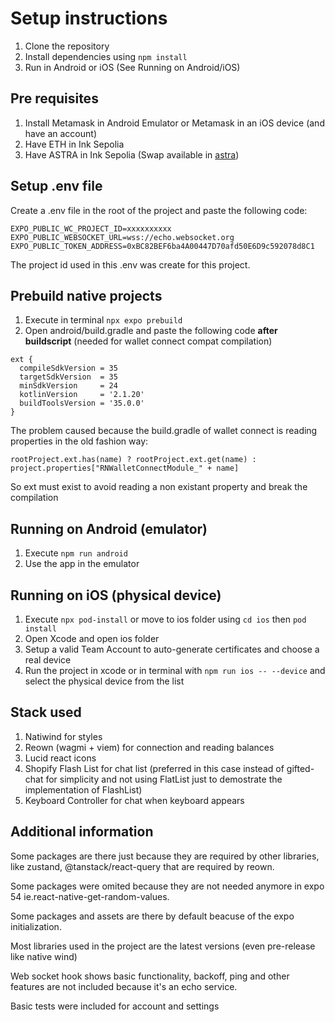 # Setup instructions

1. Clone the repository
2. Install dependencies using `npm install`
3. Run in Android or iOS (See Running on Android/iOS)

## Pre requisites

1. Install Metamask in Android Emulator or Metamask in an iOS device (and have
   an account)
2. Have ETH in Ink Sepolia
3. Have ASTRA in Ink Sepolia (Swap available in [astra](https://astraswap.io/))

## Setup .env file

Create a .env file in the root of the project and paste the following code:

```
EXPO_PUBLIC_WC_PROJECT_ID=xxxxxxxxxx
EXPO_PUBLIC_WEBSOCKET_URL=wss://echo.websocket.org
EXPO_PUBLIC_TOKEN_ADDRESS=0xBC82BEF6ba4A00447D70afd50E6D9c592078d8C1
```

The project id used in this .env was create for this project.

## Prebuild native projects

1. Execute in terminal `npx expo prebuild`
2. Open android/build.gradle and paste the following code **after buildscript**
   (needed for wallet connect compat compilation)

```
ext {
  compileSdkVersion = 35
  targetSdkVersion  = 35
  minSdkVersion     = 24
  kotlinVersion     = '2.1.20'
  buildToolsVersion = '35.0.0'
}
```

The problem caused because the build.gradle of wallet connect is reading
properties in the old fashion way:

`rootProject.ext.has(name) ? rootProject.ext.get(name) : project.properties["RNWalletConnectModule_" + name]`

So ext must exist to avoid reading a non existant property and break the
compilation

## Running on Android (emulator)

1. Execute `npm run android`
2. Use the app in the emulator

## Running on iOS (physical device)

1. Execute `npx pod-install` or move to ios folder using `cd ios` then
   `pod install`
2. Open Xcode and open ios folder
3. Setup a valid Team Account to auto-generate certificates and choose a real
   device
4. Run the project in xcode or in terminal with `npm run ios -- --device` and
   select the physical device from the list

## Stack used

1. Natiwind for styles
2. Reown (wagmi + viem) for connection and reading balances
3. Lucid react icons
4. Shopify Flash List for chat list (preferred in this case instead of
   gifted-chat for simplicity and not using FlatList just to demostrate the
   implementation of FlashList)
5. Keyboard Controller for chat when keyboard appears

## Additional information

Some packages are there just because they are required by other libraries, like
zustand, @tanstack/react-query that are required by reown.

Some packages were omited because they are not needed anymore in expo 54
ie.react-native-get-random-values.

Some packages and assets are there by default beacuse of the expo
initialization.

Most libraries used in the project are the latest versions (even pre-release
like native wind)

Web socket hook shows basic functionality, backoff, ping and other features are
not included because it's an echo service.

Basic tests were included for account and settings
